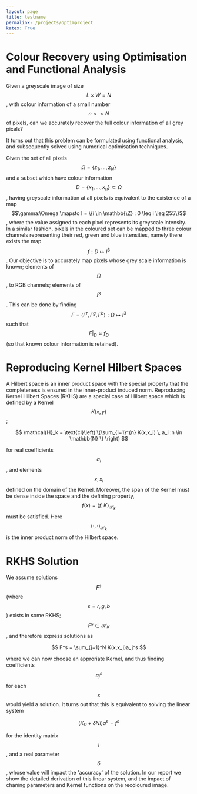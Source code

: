```yaml
---
layout: page
title: testname
permalink: /projects/optimproject
katex: True
---
```


# Colour Recovery using Optimisation and Functional Analysis

Given a greyscale image of size $$L \times W = N$$, with colour information of a small number $$n << N$$ of pixels, can we accurately recover the full colour information of all grey pixels?

It turns out that this problem can be formulated using functional analysis, and subsequently solved using numerical optimisation techniques. 

Given the set of all pixels $$\Omega = \{z_1, \ldots , z_N\}$$ and a subset which have colour information $$D = \{x_1,\ldots,x_n\} \subset \Omega$$, having greyscale information at all pixels is equivalent to the existence of a map $$\gamma:\Omega \mapsto I = \{i \in \mathbb{\Z} : 0 \leq i \leq 255\}$$, where the value assigned to each pixel represents its greyscale intensity. In a similar fashion, pixels in the coloured set can be mapped to three colour channels representing their red, green and blue intensities, namely there exists the map $$f:D\mapsto I^3$$. Our objective is to accurately map pixels whose grey scale information is known; elements of $$\Omega$$, to RGB channels; elements of $$I^3$$. This can be done by finding $$F = (F^r, F^g, F^b) : \Omega \mapsto I^3$$ such that $$F\lvert_D \approx f_D$$ (so that known colour information is retained).

# Reproducing Kernel Hilbert Spaces

A Hilbert space is an inner product space with the special property that the completeness is ensured in the inner-product induced norm. Reproducing Kernel Hilbert Spaces (RKHS) are a special case of Hilbert space which is defined by a Kernel $$K(x,y)$$;

$$
\mathcal{H}_k = \text{cl}\left( \{\sum_{i=1}^{n} K(x,x_i) \, a_i :n \in \mathbb{N} \} \right)
$$

for real coefficients $$a_i$$, and elements $$x, x_i$$ defined on the domain of the Kernel. Moreover, the span of the Kernel must be dense inside the space and the defining property, $$f(x) = \langle f,K \rangle_{\mathcal{H}_k}$$ must be satisfied. Here $$\langle \cdot,\cdot \rangle_{\mathcal{H}_k}$$ is the inner product norm of the Hilbert space. 

# RKHS Solution
We assume solutions $$F^s$$ (where $$s = r,g,b$$) exists in some RKHS; $$F^s \in \mathcal{H}_K$$, and therefore express solutions as

$$
F^s = \sum_{j=1}^N K(x,x_j)a_j^s
$$

where we can now choose an approriate Kernel, and thus finding coefficients $$a_j^s$$ for each $$s$$ would yield a solution. It turns out that this is equivalent to solving the linear system 

$$
(K_D+\delta NI)a^s = f^s
$$

for the identity matrix $$I$$, and a real parameter $$\delta$$, whose value will impact the 'accuracy' of the solution. In our report we show the detailed derivation of this linear system, and the impact of chaning parameters and Kernel functions on the recoloured image. 